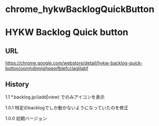 chrome_hykwBacklogQuickButton
=============================

# HYKW Backlog Quick button
## URL
https://chrome.google.com/webstore/detail/hykw-backlog-quick-button/oomhdjimigihpepifblefcclaglilabf

## History

1.1
    *.backlog.jp/(add|view) でのみアイコンを表示

1.0.1
    特定のbacklogでしか動かないようになっていたのを修正

1.0.0
    初期バージョン
